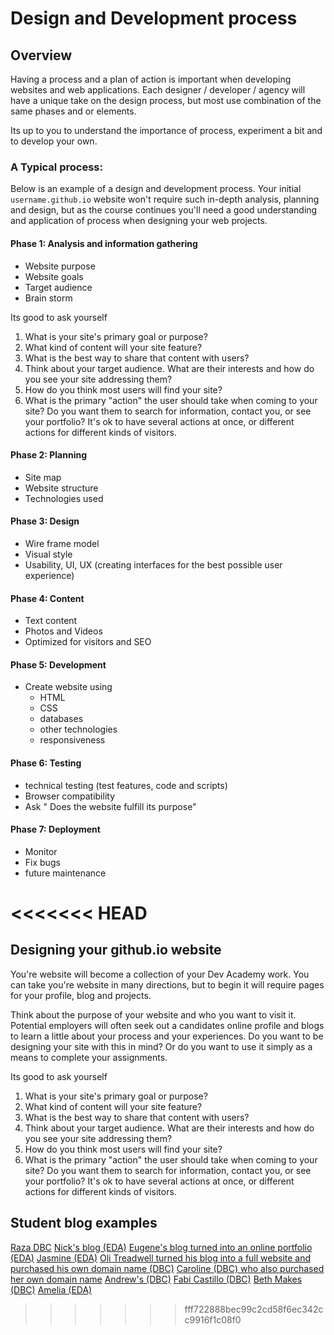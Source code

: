 # Design and Development process

## Overview
Having a process and a plan of action is important when developing websites and web applications. Each designer / developer / agency will have a unique take on the design process, but most use combination of the same phases and or elements.

Its up to you to understand the importance of process, experiment a bit and to develop your own.

### A Typical process:
Below is an example of a design and development process. Your initial `username.github.io` website won't require such in-depth analysis, planning and design, but as the course continues you'll need a good understanding and application of process when designing your web projects.


#### Phase 1: Analysis and information gathering
- Website purpose
- Website goals
- Target audience
- Brain storm

<!-- DBC start -->
Its good to ask yourself
  1. What is your site's primary goal or purpose?
  2. What kind of content will your site feature?
  3. What is the best way to share that content with users?
  4. Think about your target audience. What are their interests and how do you see your site addressing them?
  5. How do you think most users will find your site?
  6. What is the primary "action" the user should take when coming to your site? Do you want them to search for information, contact you, or see your portfolio? It's ok to have several actions at once, or different actions for different kinds of visitors.
<!-- DBC end -->

#### Phase 2: Planning
- Site map
- Website structure
- Technologies used

#### Phase 3: Design
- Wire frame model
- Visual style
- Usability, UI, UX (creating interfaces for the best possible user experience)

#### Phase 4: Content
- Text content
- Photos and Videos
- Optimized for visitors and SEO

#### Phase 5: Development
- Create website using
  - HTML
  - CSS
  - databases
  - other technologies
  - responsiveness

#### Phase 6: Testing
- technical testing (test features, code and scripts)
- Browser compatibility
- Ask " Does the website fulfill its purpose"

#### Phase 7: Deployment
- Monitor
- Fix bugs
- future maintenance

<<<<<<< HEAD
=======
## Designing your github.io website
You're website will become a collection of your Dev Academy work. You can take you're website in many directions, but to begin it will require pages for your profile, blog and projects.

Think about the purpose of your website and who you want to visit it. Potential employers will often seek out a candidates online profile and blogs to learn a little about your process and your experiences. Do you want to be designing your site with this in mind? Or do you want to use it simply as a means to complete your assignments.

<!-- DBC Start -->

Its good to ask yourself
  1. What is your site's primary goal or purpose?
  2. What kind of content will your site feature?
  3. What is the best way to share that content with users?
  4. Think about your target audience. What are their interests and how do you see your site addressing them?
  5. How do you think most users will find your site?
  6. What is the primary "action" the user should take when coming to your site? Do you want them to search for information, contact you, or see your portfolio? It's ok to have several actions at once, or different actions for different kinds of visitors.

<!-- DBC end -->

## Student blog examples


[Raza DBC](http://sjafri5.github.io/)
[Nick's blog (EDA)](http://widdersh.in/)
[Eugene's blog turned into an online portfolio (EDA)](http://euglazer.github.io/)
[Jasmine (EDA)](http://jasminmayfield.github.io/)
[Oli Treadwell turned his blog into a full website and purchased his own domain name (DBC)](http://www.olitreadwell.com/posts/)
[Caroline (DBC) who also purchased her own domain name](http://car.oline.codes/)
[Andrew's (DBC)](http://omgmakeme.github.io/index.html)
[Fabi Castillo (DBC)](http://fab9.github.io/)
[Beth Makes (DBC)](http://cynaria.github.io/)
[Amelia (EDA)](http://amelialaundy.github.io/)
>>>>>>> fff722888bec99c2cd58f6ec342cc9916f1c08f0
